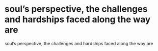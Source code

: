 # soul’s perspective, the challenges and hardships faced along the way are

soul’s perspective, the challenges and hardships faced along the way are